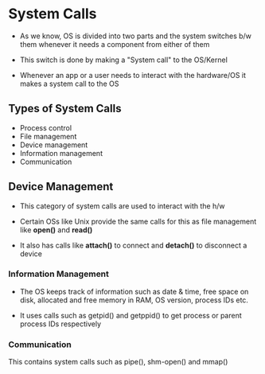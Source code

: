 # System Calls

- As we know, OS is divided into two parts and the system switches b/w them whenever
it needs a component from either of them

- This switch is done by making a "System call" to the OS/Kernel

- Whenever an app or a user needs to interact with the hardware/OS it makes a
system call to the OS

## Types of System Calls

- Process control
- File management
- Device management
- Information management
- Communication

## Device Management

- This category of system calls are used to interact with the h/w

- Certain OSs like Unix provide the same calls for this as file management
like **open()** and **read()**

- It also has calls like **attach()** to connect and **detach()** to disconnect
a device

### Information Management

- The OS keeps track of information such as date & time, free space on disk,
allocated and free memory in RAM, OS version, process IDs etc.

- It uses calls such as getpid() and getppid() to get process or parent process
IDs respectively

### Communication

This contains system calls such as pipe(), shm-open() and mmap()
